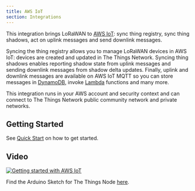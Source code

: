 ```yaml
---
title: AWS IoT
section: Integrations
---
```


This integration brings LoRaWAN to [AWS IoT](https://aws.amazon.com/iot/): sync thing registry, sync thing shadows, act on uplink messages and send downlink messages.

Syncing the thing registry allows you to manage LoRaWAN devices in AWS IoT: devices are created and updated in The Things Network. Syncing thing shadows enables reporting shadow state from uplink messages and sending downlink messages from shadow delta updates. Finally, uplink and downlink messages are available on AWS IoT MQTT so you can store messages in [DynamoDB](https://aws.amazon.com/dynamodb/), invoke [Lambda](https://aws.amazon.com/lambda/) functions and many more.

This integration runs in your AWS account and security context and can connect to The Things Network public community network and private networks.

## Getting Started

See [Quick Start](./quick-start.md) on how to get started.


## Video

[![Getting started with AWS IoT](https://img.youtube.com/vi/XuMv258g1kY/0.jpg)](https://www.youtube.com/watch?v=XuMv258g1kY)

Find the Arduino Sketch for The Things Node [here](https://github.com/TheThingsNetwork/docs/blob/master/_content/applications/aws/AWS-The-Things-Node.ino).
